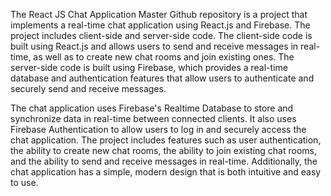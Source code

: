 The React JS Chat Application Master Github repository is a project that implements a real-time chat application using React.js and Firebase. The project includes client-side and server-side code. The client-side code is built using React.js and allows users to send and receive messages in real-time, as well as to create new chat rooms and join existing ones. The server-side code is built using Firebase, which provides a real-time database and authentication features that allow users to authenticate and securely send and receive messages.

The chat application uses Firebase's Realtime Database to store and synchronize data in real-time between connected clients. It also uses Firebase Authentication to allow users to log in and securely access the chat application. The project includes features such as user authentication, the ability to create new chat rooms, the ability to join existing chat rooms, and the ability to send and receive messages in real-time. Additionally, the chat application has a simple, modern design that is both intuitive and easy to use.




